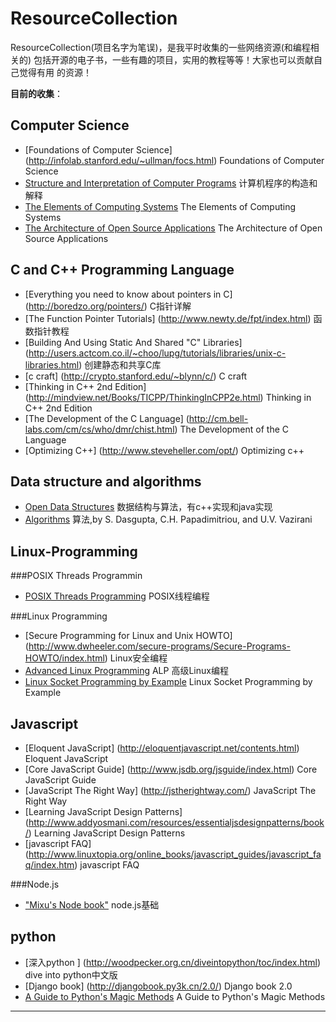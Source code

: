 ResourceCollection
==================

ResourceCollection(项目名字为笔误)，是我平时收集的一些网络资源(和编程相关的)
包括开源的电子书，一些有趣的项目，实用的教程等等！大家也可以贡献自己觉得有用
的资源！

**目前的收集**：




Computer Science
----------------

* [Foundations of Computer Science] (http://infolab.stanford.edu/~ullman/focs.html) Foundations of Computer Science 
* [Structure and Interpretation of Computer Programs](http://mitpress.mit.edu/sicp/full-text/book/book.html) 计算机程序的构造和解释
* [The Elements of Computing Systems](http://www1.idc.ac.il/tecs/plan.html) The Elements of Computing Systems
* [The Architecture of Open Source Applications](http://www.aosabook.org/en/) The Architecture of Open Source Applications

C and C++ Programming Language
------------------------------

* [Everything you need to know about pointers in C] (http://boredzo.org/pointers/) C指针详解
* [The Function Pointer Tutorials] (http://www.newty.de/fpt/index.html) 函数指针教程
* [Building And Using Static And Shared "C" Libraries] (http://users.actcom.co.il/~choo/lupg/tutorials/libraries/unix-c-libraries.html) 创建静态和共享C库
* [c craft] (http://crypto.stanford.edu/~blynn/c/) C craft
* [Thinking in C++ 2nd Edition] (http://mindview.net/Books/TICPP/ThinkingInCPP2e.html) Thinking in C++ 2nd Edition
* [The Development of the C Language] (http://cm.bell-labs.com/cm/cs/who/dmr/chist.html) The Development of the C Language
* [Optimizing C++] (http://www.steveheller.com/opt/) Optimizing c++

Data structure and algorithms
--------------

* [Open Data Structures](http://opendatastructures.org) 数据结构与算法，有c++实现和java实现
* [Algorithms](http://www.cs.berkeley.edu/~vazirani/algorithms.html) 算法,by S. Dasgupta, C.H. Papadimitriou, and U.V. Vazirani


Linux-Programming
-----------------
###POSIX Threads Programmin

* [POSIX Threads Programming](https://computing.llnl.gov/tutorials/pthreads/) POSIX线程编程


###Linux Programming
* [Secure Programming for Linux and Unix HOWTO] (http://www.dwheeler.com/secure-programs/Secure-Programs-HOWTO/index.html) Linux安全编程
* [Advanced Linux Programming](http://www.makelinux.net/alp/) ALP 高级Linux编程
* [Linux Socket Programming by Example](http://alas.matf.bg.ac.rs/manuals/lspe/mode=1.html) Linux Socket Programming by Example


Javascript
----------

* [Eloquent JavaScript] (http://eloquentjavascript.net/contents.html) Eloquent JavaScript
* [Core JavaScript Guide] (http://www.jsdb.org/jsguide/index.html) Core JavaScript Guide 
* [JavaScript The Right Way] (http://jstherightway.com/) JavaScript The Right Way
* [Learning JavaScript Design Patterns] (http://www.addyosmani.com/resources/essentialjsdesignpatterns/book/) Learning JavaScript Design Patterns
* [javascript FAQ] (http://www.linuxtopia.org/online_books/javascript_guides/javascript_faq/index.htm) javascript FAQ

###Node.js
* ["Mixu's Node book"](http://book.mixu.net/) node.js基础


python
-------

* [深入python ] (http://woodpecker.org.cn/diveintopython/toc/index.html)  dive into python中文版
* [Django book] (http://djangobook.py3k.cn/2.0/) Django book 2.0
* [A Guide to Python's Magic Methods](http://www.rafekettler.com/magicmethods.html) A Guide to Python's Magic Methods



--------------------------------------------

